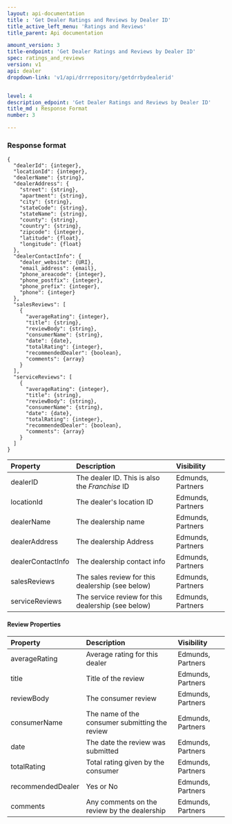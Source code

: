 ```yaml
---
layout: api-documentation
title : 'Get Dealer Ratings and Reviews by Dealer ID'
title_active_left_menu: 'Ratings and Reviews'
title_parent: Api documentation

amount_version: 3
title-endpoint: 'Get Dealer Ratings and Reviews by Dealer ID'
spec: ratings_and_reviews
version: v1
api: dealer
dropdown-link: 'v1/api/drrrepository/getdrrbydealerid'


level: 4
description_edpoint: 'Get Dealer Ratings and Reviews by Dealer ID'
title_md : Response Format
number: 3

---
```



### Response format

	{
	  "dealerId": {integer},
	  "locationId": {integer},
	  "dealerName": {string},
	  "dealerAddress": {
	    "street": {string},
	    "apartment": {string},
	    "city": {string},
	    "stateCode": {string},
	    "stateName": {string},
	    "county": {string},
	    "country": {string},
	    "zipcode": {integer},
	    "latitude": {float},
	    "longitude": {float}
	  },
	  "dealerContactInfo": {
	    "dealer_website": {URI},
	    "email_address": {email},
	    "phone_areacode": {integer},
	    "phone_postfix": {integer},
	    "phone_prefix": {integer},
	    "phone": {integer}
	  },
	  "salesReviews": [
	    {
	      "averageRating": {integer},
	      "title": {string},
	      "reviewBody": {string},
	      "consumerName": {string},
	      "date": {date},
	      "totalRating": {integer},
	      "recommendedDealer": {boolean},
	      "comments": {array}
	    }
	  ],
	  "serviceReviews": [
		{
	      "averageRating": {integer},
		  "title": {string},
		  "reviewBody": {string},
		  "consumerName": {string},
		  "date": {date},
		  "totalRating": {integer},
		  "recommendedDealer": {boolean},
		  "comments": {array}
	    }
	  ]
	}

| Property      				| Description                         						| Visibility    	|
|:------------------------------|:----------------------------------------------------------|:----------------- |
| dealerID				   		| The dealer ID. This is also the *Franchise* ID			| Edmunds, Partners |
| locationId    		    	| The dealer's location ID									| Edmunds, Partners |
| dealerName    		    	| The dealership name			 							| Edmunds, Partners |
| dealerAddress	    		   	| The dealership Address									| Edmunds, Partners |
| dealerContactInfo		     	| The dealership contact info						 		| Edmunds, Partners |
| salesReviews		     		| The sales review for this dealership (see below)	 		| Edmunds, Partners |
| serviceReviews		     	| The service review for this dealership (see below)		| Edmunds, Partners |


#### Review Properties

| Property      				| Description                         						| Visibility    	|
|:------------------------------|:----------------------------------------------------------|:----------------- |
| averageRating	    		   	| Average rating for this dealer	 						| Edmunds, Partners |
| title		    	    		| Title of the review										| Edmunds, Partners |
| reviewBody	    		   	| The consumer review										| Edmunds, Partners |
| consumerName	    		   	| The name of the consumer submitting the review			| Edmunds, Partners |
| date		    		  		| The date the review was submitted						 	| Edmunds, Partners |
| totalRating		    		| Total rating given by the consumer						| Edmunds, Partners |
| recommendedDealer	    	  	| Yes or No		 											| Edmunds, Partners |
| comments		    	    	| Any comments on the review by the dealership				| Edmunds, Partners |
